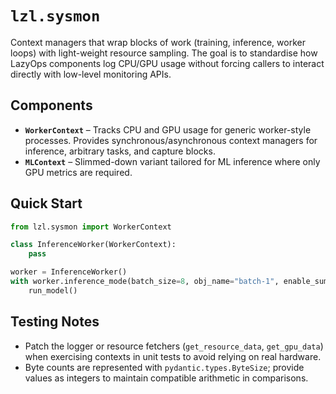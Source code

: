 # `lzl.sysmon`

Context managers that wrap blocks of work (training, inference, worker loops)
with light-weight resource sampling. The goal is to standardise how LazyOps
components log CPU/GPU usage without forcing callers to interact directly with
low-level monitoring APIs.

## Components
- **`WorkerContext`** – Tracks CPU and GPU usage for generic worker-style
  processes. Provides synchronous/asynchronous context managers for inference,
  arbitrary tasks, and capture blocks.
- **`MLContext`** – Slimmed-down variant tailored for ML inference where only
  GPU metrics are required.

## Quick Start
```python
from lzl.sysmon import WorkerContext

class InferenceWorker(WorkerContext):
    pass

worker = InferenceWorker()
with worker.inference_mode(batch_size=8, obj_name="batch-1", enable_summary=True):
    run_model()
```

## Testing Notes
- Patch the logger or resource fetchers (`get_resource_data`, `get_gpu_data`)
  when exercising contexts in unit tests to avoid relying on real hardware.
- Byte counts are represented with `pydantic.types.ByteSize`; provide values as
  integers to maintain compatible arithmetic in comparisons.
